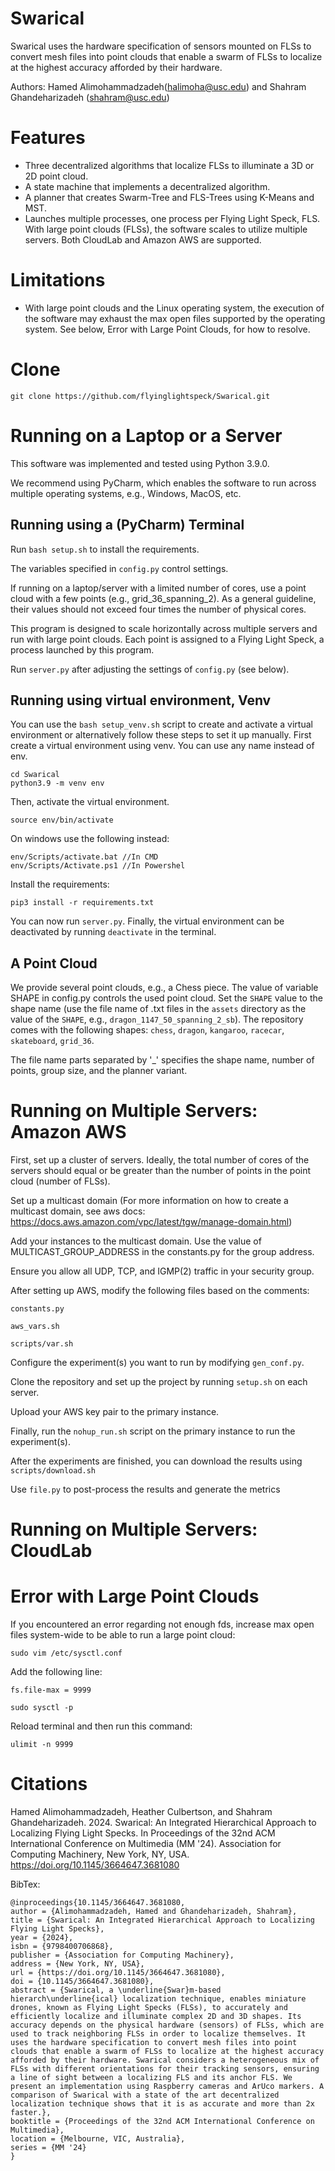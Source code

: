 # Swarical
Swarical uses the hardware specification of sensors mounted on FLSs to convert mesh files into point clouds that enable a swarm of FLSs to localize at the highest accuracy afforded by their hardware.

Authors:  Hamed Alimohammadzadeh(halimoha@usc.edu) and Shahram Ghandeharizadeh (shahram@usc.edu)

# Features

  * Three decentralized algorithms that localize FLSs to illuminate a 3D or 2D point cloud.
  * A state machine that implements a decentralized algorithm.
  * A planner that creates Swarm-Tree and FLS-Trees using K-Means and MST.
  * Launches multiple processes, one process per Flying Light Speck, FLS.  With large point clouds (FLSs), the software scales to utilize multiple servers. Both CloudLab and Amazon AWS are supported.


# Limitations
  * With large point clouds and the Linux operating system, the execution of the software may exhaust the max open files supported by the operating system.  See below, Error with Large Point Clouds, for how to resolve. 


# Clone
```
git clone https://github.com/flyinglightspeck/Swarical.git
```


# Running on a Laptop or a Server

This software was implemented and tested using Python 3.9.0.

We recommend using PyCharm, which enables the software to run across multiple operating systems, e.g., Windows, MacOS, etc.

## Running using a (PyCharm) Terminal

Run ``bash setup.sh`` to install the requirements.

The variables specified in `config.py` control settings.  

If running on a laptop/server with a limited number of cores, use a point cloud with a few points (e.g., grid_36_spanning_2).  As a general guideline, their values should not exceed four times the number of physical cores.

This program is designed to scale horizontally across multiple servers and run with large point clouds. Each point is assigned to a Flying Light Speck, a process launched by this program.  

Run `server.py` after adjusting the settings of `config.py` (see below). 

## Running using virtual environment, Venv

You can use the `bash setup_venv.sh` script to create and activate a virtual environment or alternatively follow these steps to set it up manually.
First create a virtual environment using venv. You can use any name instead of env.

```
cd Swarical
python3.9 -m venv env
```

Then, activate the virtual environment.

```
source env/bin/activate
```

On windows use the following instead:

```
env/Scripts/activate.bat //In CMD
env/Scripts/Activate.ps1 //In Powershel
```

Install the requirements:

```
pip3 install -r requirements.txt
```

You can now run `server.py`. Finally, the virtual environment can be deactivated by running `deactivate` in the terminal.


## A Point Cloud
We provide several point clouds, e.g., a Chess piece.  The value of variable SHAPE in config.py controls the used point cloud.  Set the `SHAPE` value to the shape name (use the file name of .txt files in the `assets` directory as the value of the `SHAPE`, e.g., `dragon_1147_50_spanning_2_sb`).  The repository comes with the following shapes: `chess`, `dragon`, `kangaroo`, `racecar`, `skateboard`, `grid_36`.

The file name parts separated by '_' specifies the shape name, number of points, group size, and the planner variant.

# Running on Multiple Servers: Amazon AWS
First, set up a cluster of servers. Ideally, the total number of cores of the servers should equal or be greater than the number of points in the point cloud (number of FLSs).

Set up a multicast domain (For more information on how to create a multicast domain, see aws docs: https://docs.aws.amazon.com/vpc/latest/tgw/manage-domain.html)

Add your instances to the multicast domain. Use the value of MULTICAST_GROUP_ADDRESS in the constants.py for the group address.

Ensure you allow all UDP, TCP, and IGMP(2) traffic in your security group.

After setting up AWS, modify the following files based on the comments:

`constants.py`

`aws_vars.sh`

`scripts/var.sh`

Configure the experiment(s) you want to run by modifying `gen_conf.py`.

Clone the repository and set up the project by running `setup.sh` on each server.

Upload your AWS key pair to the primary instance.

Finally, run the `nohup_run.sh` script on the primary instance to run the experiment(s).

After the experiments are finished, you can download the results using `scripts/download.sh`

Use `file.py` to post-process the results and generate the metrics


# Running on Multiple Servers: CloudLab


# Error with Large Point Clouds
If you encountered an error regarding not enough fds, increase max open files system-wide to be able to run a large point cloud:

``sudo vim /etc/sysctl.conf``

Add the following line:

``fs.file-max = 9999``

``sudo sysctl -p``

Reload terminal and then run this command:

``ulimit -n 9999``

# Citations

Hamed Alimohammadzadeh, Heather Culbertson, and Shahram Ghandeharizadeh. 2024. Swarical: An Integrated Hierarchical Approach to Localizing Flying Light Specks. In Proceedings of the 32nd ACM International Conference on Multimedia (MM '24). Association for Computing Machinery, New York, NY, USA. https://doi.org/10.1145/3664647.3681080

BibTex:
```
@inproceedings{10.1145/3664647.3681080, 
author = {Alimohammadzadeh, Hamed and Ghandeharizadeh, Shahram}, 
title = {Swarical: An Integrated Hierarchical Approach to Localizing Flying Light Specks}, 
year = {2024}, 
isbn = {9798400706868}, 
publisher = {Association for Computing Machinery}, 
address = {New York, NY, USA}, 
url = {https://doi.org/10.1145/3664647.3681080}, 
doi = {10.1145/3664647.3681080}, 
abstract = {Swarical, a \underline{Swar}m-based hierarch\underline{ical} localization technique, enables miniature drones, known as Flying Light Specks (FLSs), to accurately and efficiently localize and illuminate complex 2D and 3D shapes. Its accuracy depends on the physical hardware (sensors) of FLSs, which are used to track neighboring FLSs in order to localize themselves. It uses the hardware specification to convert mesh files into point clouds that enable a swarm of FLSs to localize at the highest accuracy afforded by their hardware. Swarical considers a heterogeneous mix of FLSs with different orientations for their tracking sensors, ensuring a line of sight between a localizing FLS and its anchor FLS. We present an implementation using Raspberry cameras and ArUco markers. A comparison of Swarical with a state of the art decentralized localization technique shows that it is as accurate and more than 2x faster.}, 
booktitle = {Proceedings of the 32nd ACM International Conference on Multimedia}, 
location = {Melbourne, VIC, Australia}, 
series = {MM '24} 
}
```
